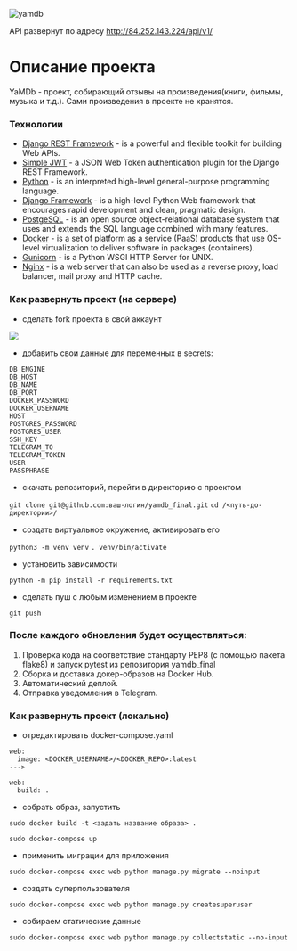 ![yamdb](https://github.com/AragiShota/yamdb_final/actions/workflows/yamdb_workflow.yml/badge.svg)

API развернут по адресу http://84.252.143.224/api/v1/
# Описание проекта
YaMDb - проект, собирающий отзывы на произведения(книги, фильмы, музыка и т.д.). 
Сами произведения в проекте не хранятся.
### Технологии
- [Django REST Framework](https://www.django-rest-framework.org/) - is a powerful and flexible toolkit for building Web APIs.
- [Simple JWT](https://django-rest-framework-simplejwt.readthedocs.io/en/latest/) - a JSON Web Token authentication plugin for the Django REST Framework.
- [Python](https://www.python.org/) - is an interpreted high-level general-purpose programming language.
- [Django Framework](https://www.djangoproject.com/) - is a high-level Python Web framework that encourages rapid development and clean, pragmatic design.
- [PostgeSQL](https://www.postgresql.org/) - is an open source object-relational database system that uses and extends the SQL language combined with many features.
- [Docker](https://www.docker.com/) - is a set of platform as a service (PaaS) products that use OS-level virtualization to deliver software in packages (containers).
- [Gunicorn](https://gunicorn.org/) - is a Python WSGI HTTP Server for UNIX.
- [Nginx](https://nginx.org/) - is a web server that can also be used as a reverse proxy, load balancer, mail proxy and HTTP cache.
### Как развернуть проект (на сервере)
 - сделать fork проекта в свой аккаунт

[![](https://img.shields.io/badge/my%20project-fork!-informational?style=for-the-badge&logo=appveyor)](https://github.com/AragiShota/yamdb_final/fork)
- добавить свои данные для переменных в secrets:
```
DB_ENGINE
DB_HOST
DB_NAME
DB_PORT
DOCKER_PASSWORD
DOCKER_USERNAME
HOST
POSTGRES_PASSWORD
POSTGRES_USER
SSH_KEY
TELEGRAM_TO
TELEGRAM_TOKEN
USER
PASSPHRASE
```

- скачать репозиторий, перейти в директорию с проектом

```git clone git@github.com:ваш-логин/yamdb_final.git```
```cd /<путь-до-директории>/```

- создать виртуальное окружение, активировать его

```python3 -m venv venv```
```. venv/bin/activate```

- установить зависимости

```python -m pip install -r requirements.txt```

- сделать пуш с любым изменением в проекте

```git push```

### После каждого обновления будет осуществляться:

1. Проверка кода на соответствие стандарту PEP8 (с помощью пакета flake8) и запуск pytest из репозитория yamdb_final
2. Сборка и доставка докер-образов на Docker Hub.
3. Автоматический деплой.
4. Отправка уведомления в Telegram.
  
### Как развернуть проект (локально)
- отредактировать docker-compose.yaml
```
web:
  image: <DOCKER_USERNAME>/<DOCKER_REPO>:latest
--->

web:
  build: .
```

- собрать образ, запустить

```sudo docker build -t <задать название образа> .```

```sudo docker-compose up```

- применить миграции для приложения

```sudo docker-compose exec web python manage.py migrate --noinput```

- создать суперпользователя

```sudo docker-compose exec web python manage.py createsuperuser```

- собираем статические данные

```sudo docker-compose exec web python manage.py collectstatic --no-input```
